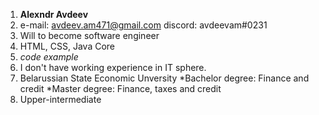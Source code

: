 1. **Alexndr Avdeev**
2. e-mail: avdeev.am471@gmail.com
   discord: avdeevam#0231
3. Will to become software engineer
4. HTML, CSS, Java Core
5. *code example*
6. I don't have working experience in IT sphere.
7. Belarussian State Economic Unversity
     *Bachelor degree: Finance and credit
     *Master degree: Finance, taxes and credit
8. Upper-intermediate

